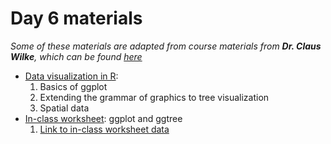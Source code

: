 # Day 6 materials

*Some of these materials are adapted from course materials from **Dr. Claus Wilke**, which can be found [here]()*

* [Data visualization in R]():
  1. Basics of ggplot
  2. Extending the grammar of graphics to tree visualization
  3. Spatial data
* [In-class worksheet](): ggplot and ggtree
  1. [Link to in-class worksheet data]()
